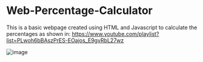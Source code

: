 # Web-Percentage-Calculator
This is a basic webpage created using HTML and Javascript to calculate the percentages as shown in: https://www.youtube.com/playlist?list=PLwoh6bBAszPrES-EOajos_E9gvRbL27wz

![image](https://user-images.githubusercontent.com/39066961/133002139-f7a90e36-fadb-4baa-8a8a-4a2cbc109df6.png)

